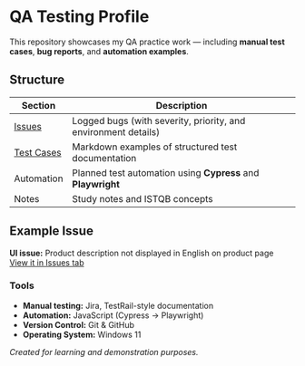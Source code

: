 # QA Testing Profile

This repository showcases my QA practice work — including **manual test cases**, **bug reports**, and **automation examples**.

## Structure

| Section | Description |
|----------|--------------|
|  [Issues](../../issues) | Logged bugs (with severity, priority, and environment details) |
|  [Test Cases](./testCases)| Markdown examples of structured test documentation |
|  Automation | Planned test automation using **Cypress** and **Playwright** |
|  Notes | Study notes and ISTQB concepts |

##  Example Issue

**UI issue:** Product description not displayed in English on product page  
[View it in Issues tab](../../issues/1)



###  Tools

- **Manual testing:** Jira, TestRail-style documentation  
- **Automation:** JavaScript (Cypress → Playwright)  
- **Version Control:** Git & GitHub  
- **Operating System:** Windows 11  

*Created for learning and demonstration purposes.*
